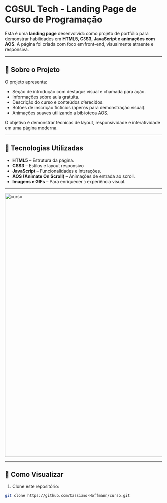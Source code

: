 # CGSUL Tech - Landing Page de Curso de Programação

Esta é uma **landing page** desenvolvida como projeto de portfólio para demonstrar habilidades em **HTML5, CSS3, JavaScript e animações com AOS**. A página foi criada com foco em front-end, visualmente atraente e responsiva.

---

## 🔹 Sobre o Projeto

O projeto apresenta:

- Seção de introdução com destaque visual e chamada para ação.
- Informações sobre aula gratuita.
- Descrição do curso e conteúdos oferecidos.
- Botões de inscrição fictícios (apenas para demonstração visual).
- Animações suaves utilizando a biblioteca [AOS](https://michalsnik.github.io/aos/).

O objetivo é demonstrar técnicas de layout, responsividade e interatividade em uma página moderna.

---

## 🔹 Tecnologias Utilizadas

- **HTML5** – Estrutura da página.
- **CSS3** – Estilos e layout responsivo.
- **JavaScript** – Funcionalidades e interações.
- **AOS (Animate On Scroll)** – Animações de entrada ao scroll.
- **Imagens e GIFs** – Para enriquecer a experiência visual.

---

<img width="1882" height="845" alt="curso" src="https://github.com/user-attachments/assets/b366841e-c3dc-4a44-9053-7a1655cc6a47" />

---

## 🔹 Como Visualizar

1. Clone este repositório:

```bash
git clone https://github.com/Cassiano-Hoffmann/curso.git


